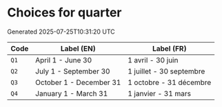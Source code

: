 # Choices for quarter

Generated 2025-07-25T10:31:20 UTC

| Code | Label (EN) | Label (FR) |
|------|------------|------------|
| `Q1` | April 1 - June 30 | 1 avril - 30 juin |
| `Q2` | July 1 - September 30 | 1 juillet - 30 septembre |
| `Q3` | October 1 - December 31 | 1 octobre - 31 décembre |
| `Q4` | January 1 - March 31 | 1 janvier - 31 mars |
